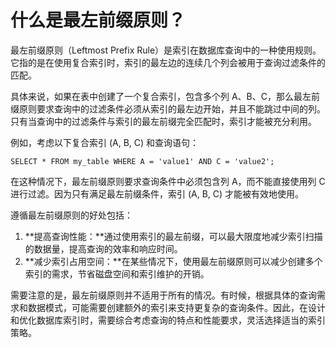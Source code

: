 # 什么是最左前缀原则？

最左前缀原则（Leftmost Prefix Rule）是索引在数据库查询中的一种使用规则。它指的是在使用复合索引时，索引的最左边的连续几个列会被用于查询过滤条件的匹配。

具体来说，如果在表中创建了一个复合索引，包含多个列 A、B、C，那么最左前缀原则要求查询中的过滤条件必须从索引的最左边开始，并且不能跳过中间的列。只有当查询中的过滤条件与索引的最左前缀完全匹配时，索引才能被充分利用。

例如，考虑以下复合索引 (A, B, C) 和查询语句：

```plsql
SELECT * FROM my_table WHERE A = 'value1' AND C = 'value2';
```

在这种情况下，最左前缀原则要求查询条件中必须包含列 A，而不能直接使用列 C 进行过滤。因为只有满足最左前缀条件，索引 (A, B, C) 才能被有效地使用。

遵循最左前缀原则的好处包括：

1. **提高查询性能：**通过使用索引的最左前缀，可以最大限度地减少索引扫描的数据量，提高查询的效率和响应时间。
2. **减少索引占用空间：**在某些情况下，使用最左前缀原则可以减少创建多个索引的需求，节省磁盘空间和索引维护的开销。

需要注意的是，最左前缀原则并不适用于所有的情况。有时候，根据具体的查询需求和数据模式，可能需要创建额外的索引来支持更复杂的查询条件。因此，在设计和优化数据库索引时，需要综合考虑查询的特点和性能要求，灵活选择适当的索引策略。

